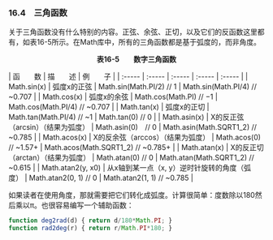 ### 16.4　三角函数

关于三角函数没有什么特别的内容。正弦、余弦、正切，以及它们的反函数这里都有，如表16-5所示。在Math库中，所有的三角函数都是基于弧度的，而非角度。

<center class="my_markdown"><b class="my_markdown">表16-5　　数字三角函数</b></center>

| 函　　数 | 描　　述 | 例　　子 |
| :-----  | :-----  | :-----  | :-----  | :-----  |
| Math.sin(x) | 弧度x的正弦 | Math.sin(Math.PI/2) // 1 | Math.sin(Math.PI/4) // ~0.707 |
| Math.cos(x) | 弧度x的余弦 | Math.cos(Math.PI) // −1 | Math.cos(Math.PI/4) // ~0.707 |
| Math.tan(x) | 弧度x的正切 | Math.tan(Math.PI/4) // ~1 | Math.tan(0) // 0 |
| Math.asin(x) | X的反正弦（arcsin）（结果为弧度） | Math.asin(0)　// 0 | Math.asin(Math.SQRT1_2) // ~0.785 |
| Math.acos(x) | X的反余弦（arccos）（结果为弧度） | Math.acos(0) // ~1.57+ | Math.acos(Math.SQRT1_2) // ~0.785+ |
| Math.atan(x) | X的反正切（arctan）（结果为弧度） | Math.atan(0) // 0 | Math.atan(Math.SQRT1_2) // ~0.615 |
| Math.atan2(y, x0) | 从x轴到某一点（x, y）逆时针旋转的角度（弧度） | Math.atan2(0, 1) // 0 | Math.atan2(1, 1) // ~0.785 |

如果读者在使用角度，那就需要把它们转化成弧度。计算很简单：度数除以180然后乘以π。也很容易编写一个辅助函数：

```javascript
function deg2rad(d) { return d/180*Math.PI; }
function rad2deg(r) { return r/Math.PI*180; }
```

